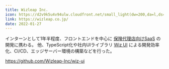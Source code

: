 ```yaml
---
title: Wizleap Inc.
icon: https://d2v9k5u4v94ulw.cloudfront.net/small_light(dw=200,da=l,ds=s,cc=FFFFFF)/assets/images/16285137/original/bca6635e-11ea-4d19-bba0-112fcf3c4ba7?1702251194
link: https://wizleap.co.jp/
date: 2022-01-27
---
```


インターンとして1年半程度、フロントエンドを中心に [保険代理店向けSaaS](https://wizleap.co.jp/service/) の開発に携わる。
他、TypeScript化や社内UIライブラリ [Wiz UI](https://github.com/Wizleap-Inc/wiz-ui) による開発効率化、CI/CD、エッジサーバー環境の構築などを行った。

https://github.com/Wizleap-Inc/wiz-ui

<!-- ![Wiz UIのGithub](https://opengraph.githubassets.com/bb0e9bede55202ff77d814f196094724a2592b4b9b8cb12bf6b422d7dae41c03/Wizleap-Inc/wiz-ui) -->
